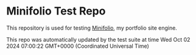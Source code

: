 # Minifolio Test Repo

This repository is used for testing [Minifolio](https://github.com/MaddyGuthridge/Minifolio), my portfolio site engine.

This repo was automatically updated by the test suite at time Wed Oct 02 2024 07:00:22 GMT+0000 (Coordinated Universal Time)
